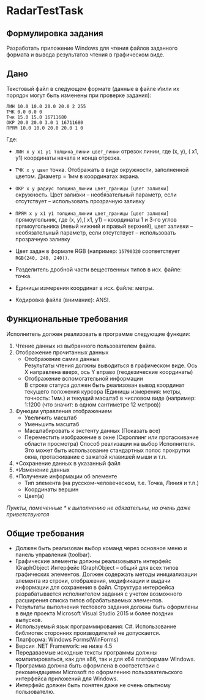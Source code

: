 # RadarTestTask

## Формулировка задания
Разработать приложение Windows для чтения файлов заданного формата и вывода результатов чтения в графическом виде.

## Дано
Текстовый файл в следующем формате (данные в файле и\или их порядок могут быть изменены при проверке задания):
```
ЛИН 10.0 10.0 20.0 20.0 2 255
ТЧК 0.0 0.0 0
Тчк 15.0 15.0 16711680
ОКР 20.0 20.0 3.0 1 16711680
ПРЯМ 10.0 10.0 20.0 20.0 1 0
```
Где:
- ```ЛИН x y x1 y1 толщина_линии цвет_линии```
	отрезок линии, где (x, y), ( x1, y1) координаты начала и конца отрезка.
	
- ```ТЧК x y цвет```
	точка. Отображать в виде окружности, заполненной цветом. Диаметр = 1мм в координатах экрана.
	
- ```ОКР x y радиус толщина_линии цвет_границы [цвет заливки]```
	окружность. Цвет заливки – необязательный параметр, если отсутствует – использовать прозрачную заливку
	
- ```ПРЯМ x y x1 y1 толщина_линии цвет_границы [цвет заливки]```
	прямоугольник, где (x, y),( x1, y1) – координаты 1 и 3-го углов прямоугольника (левый нижний и правый верхний), цвет заливки – необязательный параметр, если отсутствует – использовать прозрачную заливку
	

- Цвет задан в формате RGB (например: ```15790320``` соответствует ```RGB(240, 240, 240))```.
- Разделитель дробной части вещественных типов в исх. файле: точка.
- Единицы измерения координат в исх. файле: метры.
- Кодировка файла (внимание): ANSI.

## Функциональные требования
Исполнитель должен реализовать в программе следующие функции:
1. Чтение данных из выбранного пользователем файла.
2. Отображение прочитанных данных
	* Отображение самих данных  
	Результаты чтения должны выводиться в графическом виде. Ось X направлена вверх, ось Y вправо (геодезические координаты)
	* Отображение вспомогательной информации  
	В строке статуса должен быть реализован вывод координат текущего положения курсора (Единицы измерения: метры, точность: 1мм.) и текущий масштаб в числовом виде (например: 1:1200 (что значит: в одном сантиметре 12 метров))
3. Функции управления отображением
	* Увеличить масштаб
	* Уменьшить масштаб
	* Масштабировать к экстенту данных (Показать все)
	* Переместить изображение в окне (Скроллинг или протаскивание области просмотра) Способ реализации на выбор Исполнителя. Это может быть использование стандартных полос прокрутки окна, протаскивание с зажатой клавишей мыши и т.п.
4. *Сохранение данных в указанный файл
5. *Изменение данных
6. *Получение информации об элементе
	* Тип элемента (на русском-человеческом, т.е. Точка, Линия и т.п.)
	* Координаты вершин
	* Цвет(а)

*Пункты, помеченные * к выполнению не обязательны, но очень даже приветствуются*

## Общие требования
- Должен быть реализован выбор команд через основное меню и панель управления (toolbar).
- Графические элементы должны реализовывать интерфейс IGraphObject Интерфейс IGraphObject – общий для всех типов графических элементов. Должен содержать методы инициализации элемента из строки, отображения, модификации и выдачи информации для сохранения в файл. Структура интерфейса разрабатывается исполнителем задания с учетом возможного расширения списка типов обрабатываемых элементов.
- Результаты выполнения тестового задания должны быть оформлены в виде проекта Microsoft Visual Studio 2015 и более поздних выпусков.
- Используемый язык программирования: C#. Использование библиотек сторонних производителей не допускается.
- Платформа: Windows Forms(WinForms)
- Версия .NET Framework: не ниже 4.5
- Передаваемые исходные тексты программы должны компилироваться, как для x86, так и для x64 платформам Windows.
- Программа должна быть оформлена в соответствии с рекомендациями Microsoft по оформлению пользовательского интерфейса приложений для Windows.
- Интерфейс должен быть понятен даже не очень опытному пользователю.
